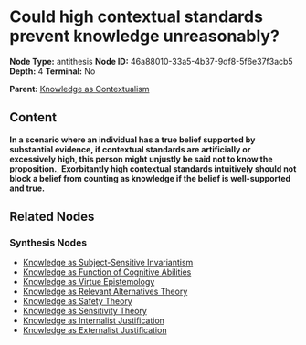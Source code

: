 # Could high contextual standards prevent knowledge unreasonably?

**Node Type:** antithesis
**Node ID:** 46a88010-33a5-4b37-9df8-5f6e37f3acb5
**Depth:** 4
**Terminal:** No

**Parent:** [Knowledge as Contextualism](knowledge-as-contextualism-synthesis-8a2bf7e1-1701-4141-aab8-c76db6bfd0b0.md)

## Content

**In a scenario where an individual has a true belief supported by substantial evidence, if contextual standards are artificially or excessively high, this person might unjustly be said not to know the proposition.**, **Exorbitantly high contextual standards intuitively should not block a belief from counting as knowledge if the belief is well-supported and true.**

## Related Nodes

### Synthesis Nodes

- [Knowledge as Subject-Sensitive Invariantism](knowledge-as-subject-sensitive-invariantism-synthesis-3785c07d-a330-421f-af3a-90b1aa3007ea.md)
- [Knowledge as Function of Cognitive Abilities](knowledge-as-function-of-cognitive-abilities-synthesis-798db8ac-0a82-40d7-b1bf-85395221e9b6.md)
- [Knowledge as Virtue Epistemology](knowledge-as-virtue-epistemology-synthesis-962ef2f9-21a1-42d7-8661-a18c17c41f43.md)
- [Knowledge as Relevant Alternatives Theory](knowledge-as-relevant-alternatives-theory-synthesis-dec2b7d5-328b-4396-8828-dc4b8c8b8fc0.md)
- [Knowledge as Safety Theory](knowledge-as-safety-theory-synthesis-54203cc2-9efd-4660-b0c5-8d59c60a5df4.md)
- [Knowledge as Sensitivity Theory](knowledge-as-sensitivity-theory-synthesis-3021a909-a439-4124-ad86-bf31101df7ae.md)
- [Knowledge as Internalist Justification](knowledge-as-internalist-justification-synthesis-3959032d-2b92-464e-957a-6332c8fb4a81.md)
- [Knowledge as Externalist Justification](knowledge-as-externalist-justification-synthesis-e9986c10-da8b-4f34-8fa2-f20b4708d5fc.md)
